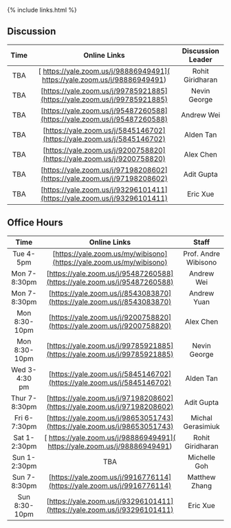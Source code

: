{% include links.html %}

## Discussion

| Time         |   Online Links  |  Discussion Leader |
| :---:        |    :----:   |    :---:            |
|TBA |      [ https://yale.zoom.us/j/98886949491]( https://yale.zoom.us/j/98886949491)       |  Rohit Giridharan  |
| TBA |     [https://yale.zoom.us/j/99785921885](https://yale.zoom.us/j/99785921885)        |  Nevin George      |
| TBA |      [https://yale.zoom.us/j/95487260588](https://yale.zoom.us/j/95487260588)       |  Andrew Wei        |
| TBA |  [https://yale.zoom.us/j/5845146702](https://yale.zoom.us/j/5845146702)           |  Alden Tan         |
| TBA |        [https://yale.zoom.us/j/9200758820](https://yale.zoom.us/j/9200758820)      |  Alex Chen         |
| TBA|       [https://yale.zoom.us/j/97198208602](https://yale.zoom.us/j/97198208602)     |  Adit Gupta        |
|TBA |         [https://yale.zoom.us/j/93296101411](https://yale.zoom.us/j/93296101411)    |  Eric Xue          |


## Office Hours

| Time          |   Online Links | Staff               |
| :---:         |    :----:   |    :---:            |
| Tue 4-5pm     |   [https://yale.zoom.us/my/wibisono](https://yale.zoom.us/my/wibisono)   |Prof. Andre Wibisono |
| Mon 7-8:30pm  |   [https://yale.zoom.us/j/95487260588](https://yale.zoom.us/j/95487260588)   |Andrew Wei        |
| Mon 7-8:30pm  |  [https://yale.zoom.us/j/8543083870](https://yale.zoom.us/j/8543083870)  |Andrew Yuan       |
| Mon 8:30-10pm |    [https://yale.zoom.us/j/9200758820](https://yale.zoom.us/j/9200758820)  |Alex Chen        |
| Mon 8:30-10pm |  [https://yale.zoom.us/j/99785921885](https://yale.zoom.us/j/99785921885)   |Nevin George |
| Wed 3-4:30 pm  |  [https://yale.zoom.us/j/5845146702](https://yale.zoom.us/j/5845146702)      |Alden Tan         |
| Thur 7-8:30pm |  [https://yale.zoom.us/j/97198208602](https://yale.zoom.us/j/97198208602)   |Adit Gupta     |
| Fri 6-7:30pm  | [https://yale.zoom.us/j/98653051743](https://yale.zoom.us/j/98653051743) |Michal Gerasimiuk |
| Sat 1-2:30pm  |   [ https://yale.zoom.us/j/98886949491]( https://yale.zoom.us/j/98886949491)   |Rohit Giridharan    |
| Sun 1-2:30pm  |    TBA |Michelle Goh      |
| Sun 7-8:30pm  |  [https://yale.zoom.us/j/9916776114](https://yale.zoom.us/j/9916776114)  |Matthew Zhang    |
| Sun 8:30-10pm  |    [https://yale.zoom.us/j/93296101411](https://yale.zoom.us/j/93296101411)   |Eric Xue         |

